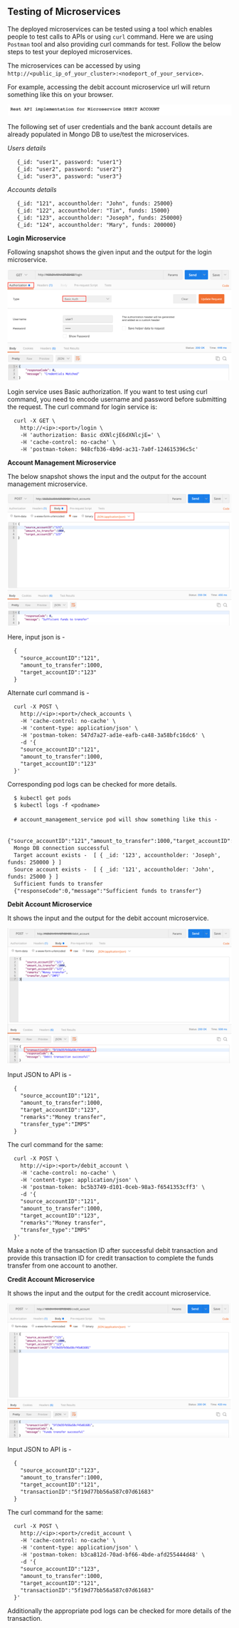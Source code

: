 ## Testing of Microservices

The deployed microservices can be tested using a tool which enables people to test calls to APIs or using `curl` command. Here we are using `Postman` tool and also providing curl commands for test. Follow the below steps to test your deployed microservices.

The microservices can be accessed by using `http://<public_ip_of_your_cluster>:<nodeport_of_your_service>`.

For example, accessing the debit account microservice url will return something like this on your browser.

![](images/debit_account_service_msg.png)

The following set of user credentials and the bank account details are already populated in Mongo DB to use/test the microservices.

*Users details*

```
   {_id: "user1", password: "user1"}
   {_id: "user2", password: "user2"}
   {_id: "user3", password: "user3"}
```

*Accounts details*

```
   {_id: "121", accountholder: "John", funds: 25000}
   {_id: "122", accountholder: "Tim", funds: 15000}
   {_id: "123", accountholder: "Joseph", funds: 250000}
   {_id: "124", accountholder: "Mary", funds: 200000}
```

**Login Microservice**

Following snapshot shows the given input and the output for the login microservice.

![](images/postman_loginservice.png)

Login service uses Basic authorization. If you want to test using curl command, you need to encode username and password before submitting the request.
The curl command for login service is:

```
  curl -X GET \
    http://<ip>:<port>/login \
    -H 'authorization: Basic dXNlcjE6dXNlcjE=' \
    -H 'cache-control: no-cache' \
    -H 'postman-token: 948cfb36-4b9d-ac31-7a0f-124615396c5c'
```

**Account Management Microservice**

The below snapshot shows the input and the output for the account management microservice.

![](images/postman_accmgmtservice.png)

Here, input json is -
```
  {
    "source_accountID":"121",
    "amount_to_transfer":1000,
    "target_accountID":"123"
  }
```

Alternate curl command is - 

```
  curl -X POST \
    http://<ip>:<port>/check_accounts \
    -H 'cache-control: no-cache' \
    -H 'content-type: application/json' \
    -H 'postman-token: 547d7a27-ad1e-eafb-ca48-3a58bfc16dc6' \
    -d '{
    "source_accountID":"121",
    "amount_to_transfer":1000,
    "target_accountID":"123"
  }'
```

Corresponding pod logs can be checked for more details.

```
  $ kubectl get pods
  $ kubectl logs -f <podname>
  
  # account_management_service pod will show something like this -

  {"source_accountID":"121","amount_to_transfer":1000,"target_accountID":"123"}
  Mongo DB connection successful
  Target account exists -  [ { _id: '123', accountholder: 'Joseph', funds: 250000 } ]
  Source account exists -  [ { _id: '121', accountholder: 'John', funds: 25000 } ]
  Sufficient funds to transfer
  {"responseCode":0,"message":"Sufficient funds to transfer"}
```

**Debit Account Microservice**

It shows the input and the output for the debit account microservice.

![](images/postman_debitaccservice.png)

Input JSON to API is -
```
  {
    "source_accountID":"121",
    "amount_to_transfer":1000,
    "target_accountID":"123",
    "remarks":"Money transfer",
    "transfer_type":"IMPS"
  }
```

The curl command for the same:
```
  curl -X POST \
    http://<ip>:<port>/debit_account \
    -H 'cache-control: no-cache' \
    -H 'content-type: application/json' \
    -H 'postman-token: bc5b3749-d101-0ceb-98a3-f6541353cff3' \
    -d '{
    "source_accountID":"121",
    "amount_to_transfer":1000,
    "target_accountID":"123",
    "remarks":"Money transfer",
    "transfer_type":"IMPS"
  }'
```

Make a note of the transaction ID after successful debit transaction and provide this transaction ID for credit transaction to complete the funds transfer from one account to another.

**Credit Account Microservice**

It shows the input and the output for the credit account microservice.

![](images/postman_creditaccservice.png)

Input JSON to API is -
```
  {
	"source_accountID":"123",
	"amount_to_transfer":1000,
	"target_accountID":"121",
	"transactionID":"5f19d77bb56a587c07d61683"
  }
```

The curl command for the same:
```
  curl -X POST \
    http://<ip>:<port>/credit_account \
    -H 'cache-control: no-cache' \
    -H 'content-type: application/json' \
    -H 'postman-token: b3ca812d-70ad-bf66-4bde-afd255444d48' \
    -d '{
    "source_accountID":"123",
    "amount_to_transfer":1000,
    "target_accountID":"121",
    "transactionID":"5f19d77bb56a587c07d61683"
  }'
```


Additionally the appropriate pod logs can be checked for more details of the transaction.




